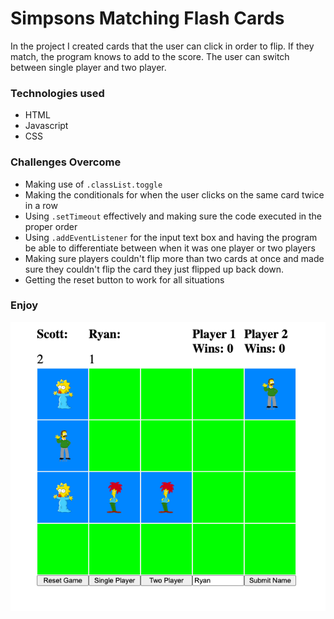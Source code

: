# Simpsons Matching Flash Cards
In the project I created cards that the user can click in order to flip. If they match, the program knows to add to the score. The user can switch between single player and two player.

### Technologies used
- HTML
- Javascript
- CSS

### Challenges Overcome
- Making use of ```.classList.toggle```
- Making the conditionals for when the user clicks on the same card twice in a row
- Using ```.setTimeout``` effectively and making sure the code executed in the proper order
- Using ```.addEventListener``` for the input text box and having the program be able to differentiate between when it was one player or two players
- Making sure players couldn't flip more than two cards at once and made sure they couldn't flip the card they just flipped up back down.
- Getting the reset button to work for all situations

### Enjoy
![img](/pics/game-screenshot.png)